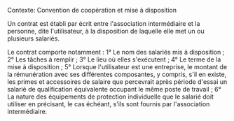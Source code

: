 Contexte: Convention de coopération et mise à disposition

Un contrat est établi par écrit entre l'association intermédiaire et la personne, dite l'utilisateur, à la disposition de laquelle elle met un ou plusieurs salariés.

Le contrat comporte notamment : 1° Le nom des salariés mis à disposition ; 2° Les tâches à remplir ; 3° Le lieu où elles s'exécutent ; 4° Le terme de la mise à disposition ; 5° Lorsque l'utilisateur est une entreprise, le montant de la rémunération avec ses différentes composantes, y compris, s'il en existe, les primes et accessoires de salaire que percevrait après période d'essai un salarié de qualification équivalente occupant le même poste de travail ; 6° La nature des équipements de protection individuelle que le salarié doit utiliser en précisant, le cas échéant, s'ils sont fournis par l'association intermédiaire.